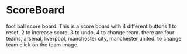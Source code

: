 # ScoreBoard
foot ball score board. This is a score board with 4 different buttons 1 to reset, 2 to increase score,
3 to undo, 4 to change team. there are four teams, arsenal, liverpool, manchester city, manchester united.
to change team click on the team image.

